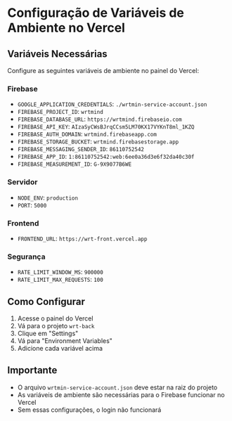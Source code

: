 # Configuração de Variáveis de Ambiente no Vercel

## Variáveis Necessárias

Configure as seguintes variáveis de ambiente no painel do Vercel:

### Firebase
- `GOOGLE_APPLICATION_CREDENTIALS`: `./wrtmin-service-account.json`
- `FIREBASE_PROJECT_ID`: `wrtmind`
- `FIREBASE_DATABASE_URL`: `https://wrtmind.firebaseio.com`
- `FIREBASE_API_KEY`: `AIzaSyCWsBJrqCCsm5LM70KX17VYKnT8ml_1KZQ`
- `FIREBASE_AUTH_DOMAIN`: `wrtmind.firebaseapp.com`
- `FIREBASE_STORAGE_BUCKET`: `wrtmind.firebasestorage.app`
- `FIREBASE_MESSAGING_SENDER_ID`: `86110752542`
- `FIREBASE_APP_ID`: `1:86110752542:web:6ee0a36d3e6f32da40c30f`
- `FIREBASE_MEASUREMENT_ID`: `G-9X9077B6WE`

### Servidor
- `NODE_ENV`: `production`
- `PORT`: `5000`

### Frontend
- `FRONTEND_URL`: `https://wrt-front.vercel.app`

### Segurança
- `RATE_LIMIT_WINDOW_MS`: `900000`
- `RATE_LIMIT_MAX_REQUESTS`: `100`

## Como Configurar

1. Acesse o painel do Vercel
2. Vá para o projeto `wrt-back`
3. Clique em "Settings"
4. Vá para "Environment Variables"
5. Adicione cada variável acima

## Importante

- O arquivo `wrtmin-service-account.json` deve estar na raiz do projeto
- As variáveis de ambiente são necessárias para o Firebase funcionar no Vercel
- Sem essas configurações, o login não funcionará 